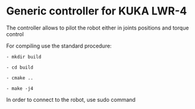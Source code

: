 # Generic controller for KUKA LWR-4

The controller allows to pilot the robot either in joints positions and torque control

For compiling use the standard procedure:



    - mkdir build

    - cd build

    - cmake ..

    - make -j4

In order to connect to the robot, use sudo command
